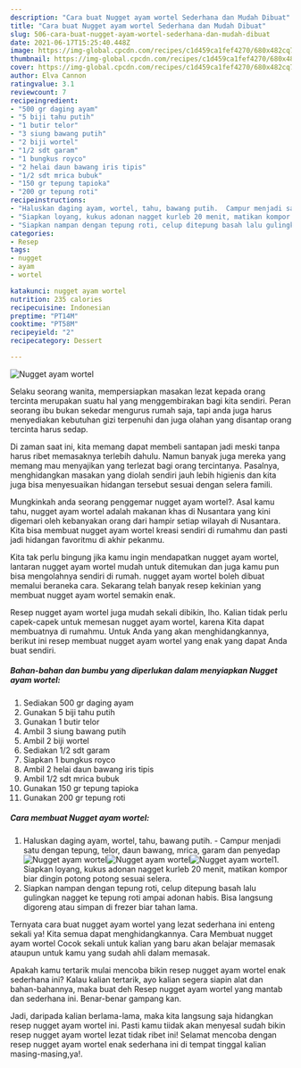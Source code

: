 ```yaml
---
description: "Cara buat Nugget ayam wortel Sederhana dan Mudah Dibuat"
title: "Cara buat Nugget ayam wortel Sederhana dan Mudah Dibuat"
slug: 506-cara-buat-nugget-ayam-wortel-sederhana-dan-mudah-dibuat
date: 2021-06-17T15:25:40.448Z
image: https://img-global.cpcdn.com/recipes/c1d459ca1fef4270/680x482cq70/nugget-ayam-wortel-foto-resep-utama.jpg
thumbnail: https://img-global.cpcdn.com/recipes/c1d459ca1fef4270/680x482cq70/nugget-ayam-wortel-foto-resep-utama.jpg
cover: https://img-global.cpcdn.com/recipes/c1d459ca1fef4270/680x482cq70/nugget-ayam-wortel-foto-resep-utama.jpg
author: Elva Cannon
ratingvalue: 3.1
reviewcount: 7
recipeingredient:
- "500 gr daging ayam"
- "5 biji tahu putih"
- "1 butir telor"
- "3 siung bawang putih"
- "2 biji wortel"
- "1/2 sdt garam"
- "1 bungkus royco"
- "2 helai daun bawang iris tipis"
- "1/2 sdt mrica bubuk"
- "150 gr tepung tapioka"
- "200 gr tepung roti"
recipeinstructions:
- "Haluskan daging ayam, wortel, tahu, bawang putih.  Campur menjadi satu dengan tepung, telor, daun bawang, mrica, garam dan penyedap"
- "Siapkan loyang, kukus adonan nagget kurleb 20 menit, matikan kompor biar dingin potong potong sesuai selera."
- "Siapkan nampan dengan tepung roti, celup ditepung basah lalu gulingkan nagget ke tepung roti ampai adonan habis. Bisa langsung digoreng atau simpan di frezer biar tahan lama."
categories:
- Resep
tags:
- nugget
- ayam
- wortel

katakunci: nugget ayam wortel 
nutrition: 235 calories
recipecuisine: Indonesian
preptime: "PT14M"
cooktime: "PT58M"
recipeyield: "2"
recipecategory: Dessert

---
```



![Nugget ayam wortel](https://img-global.cpcdn.com/recipes/c1d459ca1fef4270/680x482cq70/nugget-ayam-wortel-foto-resep-utama.jpg)

Selaku seorang wanita, mempersiapkan masakan lezat kepada orang tercinta merupakan suatu hal yang menggembirakan bagi kita sendiri. Peran seorang ibu bukan sekedar mengurus rumah saja, tapi anda juga harus menyediakan kebutuhan gizi terpenuhi dan juga olahan yang disantap orang tercinta harus sedap.

Di zaman  saat ini, kita memang dapat membeli santapan jadi meski tanpa harus ribet memasaknya terlebih dahulu. Namun banyak juga mereka yang memang mau menyajikan yang terlezat bagi orang tercintanya. Pasalnya, menghidangkan masakan yang diolah sendiri jauh lebih higienis dan kita juga bisa menyesuaikan hidangan tersebut sesuai dengan selera famili. 



Mungkinkah anda seorang penggemar nugget ayam wortel?. Asal kamu tahu, nugget ayam wortel adalah makanan khas di Nusantara yang kini digemari oleh kebanyakan orang dari hampir setiap wilayah di Nusantara. Kita bisa membuat nugget ayam wortel kreasi sendiri di rumahmu dan pasti jadi hidangan favoritmu di akhir pekanmu.

Kita tak perlu bingung jika kamu ingin mendapatkan nugget ayam wortel, lantaran nugget ayam wortel mudah untuk ditemukan dan juga kamu pun bisa mengolahnya sendiri di rumah. nugget ayam wortel boleh dibuat memalui beraneka cara. Sekarang telah banyak resep kekinian yang membuat nugget ayam wortel semakin enak.

Resep nugget ayam wortel juga mudah sekali dibikin, lho. Kalian tidak perlu capek-capek untuk memesan nugget ayam wortel, karena Kita dapat membuatnya di rumahmu. Untuk Anda yang akan menghidangkannya, berikut ini resep membuat nugget ayam wortel yang enak yang dapat Anda buat sendiri.

<!--inarticleads1-->

##### Bahan-bahan dan bumbu yang diperlukan dalam menyiapkan Nugget ayam wortel:

1. Sediakan 500 gr daging ayam
1. Gunakan 5 biji tahu putih
1. Gunakan 1 butir telor
1. Ambil 3 siung bawang putih
1. Ambil 2 biji wortel
1. Sediakan 1/2 sdt garam
1. Siapkan 1 bungkus royco
1. Ambil 2 helai daun bawang iris tipis
1. Ambil 1/2 sdt mrica bubuk
1. Gunakan 150 gr tepung tapioka
1. Gunakan 200 gr tepung roti




<!--inarticleads2-->

##### Cara membuat Nugget ayam wortel:

1. Haluskan daging ayam, wortel, tahu, bawang putih.  - Campur menjadi satu dengan tepung, telor, daun bawang, mrica, garam dan penyedap
<img src="https://img-global.cpcdn.com/steps/6692a00f2b7dac30/160x128cq70/nugget-ayam-wortel-langkah-memasak-1-foto.jpg" alt="Nugget ayam wortel"><img src="https://img-global.cpcdn.com/steps/3c8b34b5253f6dff/160x128cq70/nugget-ayam-wortel-langkah-memasak-1-foto.jpg" alt="Nugget ayam wortel"><img src="https://img-global.cpcdn.com/steps/6eac9a754b61d0ac/160x128cq70/nugget-ayam-wortel-langkah-memasak-1-foto.jpg" alt="Nugget ayam wortel">1. Siapkan loyang, kukus adonan nagget kurleb 20 menit, matikan kompor biar dingin potong potong sesuai selera.
1. Siapkan nampan dengan tepung roti, celup ditepung basah lalu gulingkan nagget ke tepung roti ampai adonan habis. Bisa langsung digoreng atau simpan di frezer biar tahan lama.




Ternyata cara buat nugget ayam wortel yang lezat sederhana ini enteng sekali ya! Kita semua dapat menghidangkannya. Cara Membuat nugget ayam wortel Cocok sekali untuk kalian yang baru akan belajar memasak ataupun untuk kamu yang sudah ahli dalam memasak.

Apakah kamu tertarik mulai mencoba bikin resep nugget ayam wortel enak sederhana ini? Kalau kalian tertarik, ayo kalian segera siapin alat dan bahan-bahannya, maka buat deh Resep nugget ayam wortel yang mantab dan sederhana ini. Benar-benar gampang kan. 

Jadi, daripada kalian berlama-lama, maka kita langsung saja hidangkan resep nugget ayam wortel ini. Pasti kamu tiidak akan menyesal sudah bikin resep nugget ayam wortel lezat tidak ribet ini! Selamat mencoba dengan resep nugget ayam wortel enak sederhana ini di tempat tinggal kalian masing-masing,ya!.

